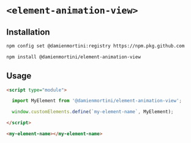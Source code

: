 # `<element-animation-view>`

## Installation

```sh
npm config set @damienmortini:registry https://npm.pkg.github.com

npm install @damienmortini/element-animation-view
```

## Usage
```html
<script type="module">

  import MyElement from '@damienmortini/element-animation-view';

  window.customElements.define(`my-element-name`, MyElement);

</script>

<my-element-name></my-element-name>
```
